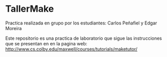 # TallerMake
Practica realizada en grupo por los estudiantes:
Carlos Peñafiel y Edgar Moreira

Este repositorio es una practica de laboratorio que sigue las
instrucciones que se presentan en en la pagina web:
http://www.cs.colby.edu/maxwell/courses/tutorials/maketutor/

